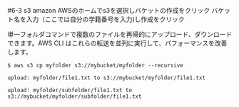 #6-3 s3
amazon AWSのホームでs3を選択しバケットの作成をクリック
バケット名を入力（ここでは自分の学籍番号を入力)し作成をクリック

単一フォルダコマンドで複数のファイルを再帰的にアップロード、ダウンロードできます。AWS CLI はこれらの転送を並列に実行して、パフォーマンスを改善します。 

    $ aws s3 cp myfolder s3://mybucket/myfolder --recursive

    upload: myfolder/file1.txt to s3://mybucket/myfolder/file1.txt

    upload: myfolder/subfolder/file1.txt to s3://mybucket/myfolder/subfolder/file1.txt

